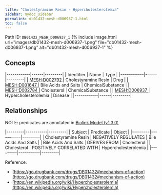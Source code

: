 ```yaml
---
title: "Cholestyramine Resin - Hypercholesterolemia"
sidebar: mydoc_sidebar
permalink: db01432-mesh-d006937-1.html
toc: false 
---
```



Path ID: `DB01432_MESH_D006937_1`
{% include image.html url="images/db01432-mesh-d006937-1.png" file="db01432-mesh-d006937-1.png" alt="db01432-mesh-d006937-1" %}

## Concepts

|------------|------|---------|
| Identifier | Name | Type    |
|------------|------|---------|
| <a href="https://identifiers.org/MESH:D002792">MESH:D002792 </a> | Cholestyramine Resin | Drug |
| <a href="https://identifiers.org/MESH:D001647">MESH:D001647 </a> | Bile Acids and Salts | ChemicalSubstance |
| <a href="https://identifiers.org/MESH:D002784">MESH:D002784 </a> | Cholesterol | ChemicalSubstance |
| <a href="https://identifiers.org/MESH:D006937">MESH:D006937 </a> | Hypercholesterolemia | Disease |
|------------|------|---------|

## Relationships


NOTE: predicates are annotated in <a href="https://github.com/biolink/biolink-model/releases/tag/v1.3.0">Biolink Model (v1.3.0)</a>

|---------|-----------|---------|
| Subject | Predicate | Object  |
|---------|-----------|---------|
| Cholestyramine Resin | NEGATIVELY REGULATES | Bile Acids And Salts |
| Bile Acids And Salts | DERIVES FROM | Cholesterol |
| Cholesterol | POSITIVELY CORRELATED WITH | Hypercholesterolemia |
|---------|-----------|---------|

Reference: 
  - [https://go.drugbank.com/drugs/DB01432#mechanism-of-action](https://go.drugbank.com/drugs/DB01432#mechanism-of-action)
  - [https://en.wikipedia.org/wiki/Hypercholesterolemia](https://en.wikipedia.org/wiki/Hypercholesterolemia)
